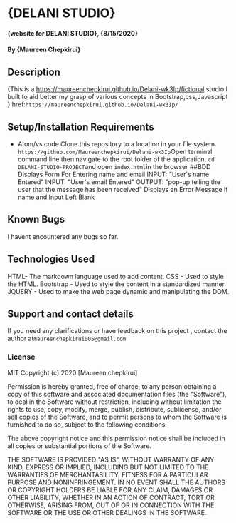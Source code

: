 # {DELANI STUDIO}
#### {website for DELANI STUDIO}, {8/15/2020}
#### By **{Maureen Chepkirui}**
## Description
{This is a https://maureenchepkirui.github.io/Delani-wk3Ip/fictional studio I built to aid better my grasp of various concepts in Bootstrap,css,Javascript }
href:`https://maureenchepkirui.github.io/Delani-wk3Ip/`
## Setup/Installation Requirements
* Atom/vs code
Clone this repository to a location in your file system. `https://github.com/Maureenchepkirui/Delani-wk3Ip`Open terminal command line then navigate to the root folder of the application. `cd DELANI-STUDIO-PROJECT`and open `index.html`in the browser
##BDD
Displays Form For Entering name and email
INPUT: "User's name Entered"
INPUT: "User's email Entered"
OUTPUT: "pop-up telling the user that the message has been received"
Displays an Error Message if name and  Input Left Blank
## Known Bugs
I havent encountered any bugs so far.
## Technologies Used
HTML- The markdown language used to add content.
CSS - Used to style the HTML.
Bootstrap - Used to style the content in a standardized manner.
JQUERY - Used to make the web page dynamic and manipulating the DOM.
## Support and contact details
If you need any clarifications or have feedback on this project , contact the author at`maureenchepkirui005@gmail.com`
### License
MIT Copyright (c) 2020 [Maureen chepkirui]

Permission is hereby granted, free of charge, to any person obtaining a copy of this software and associated documentation files (the "Software"), to deal in the Software without restriction, including without limitation the rights to use, copy, modify, merge, publish, distribute, sublicense, and/or sell copies of the Software, and to permit persons to whom the Software is furnished to do so, subject to the following conditions:

The above copyright notice and this permission notice shall be included in all copies or substantial portions of the Software.

THE SOFTWARE IS PROVIDED "AS IS", WITHOUT WARRANTY OF ANY KIND, EXPRESS OR IMPLIED, INCLUDING BUT NOT LIMITED TO THE WARRANTIES OF MERCHANTABILITY, FITNESS FOR A PARTICULAR PURPOSE AND NONINFRINGEMENT. IN NO EVENT SHALL THE AUTHORS OR COPYRIGHT HOLDERS BE LIABLE FOR ANY CLAIM, DAMAGES OR OTHER LIABILITY, WHETHER IN AN ACTION OF CONTRACT, TORT OR OTHERWISE, ARISING FROM, OUT OF OR IN CONNECTION WITH THE SOFTWARE OR THE USE OR OTHER DEALINGS IN THE SOFTWARE.
